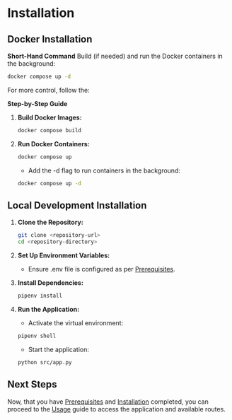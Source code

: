 # Installation

## Docker Installation

**Short-Hand Command**
Build (if needed) and run the Docker containers in the background:

```bash
docker compose up -d
```

For more control, follow the:

**Step-by-Step Guide**

1. **Build Docker Images:**

   ```bash
   docker compose build
   ```

2. **Run Docker Containers:**

   ```bash
   docker compose up
   ```

   - Add the -d flag to run containers in the background:

   ```bash
   docker compose up -d
   ```

## Local Development Installation

1. **Clone the Repository:**

   ```bash
   git clone <repository-url>
   cd <repository-directory>
   ```

2. **Set Up Environment Variables:**

   - Ensure .env file is configured as per [Prerequisites](01%20-%20prerequisites).

3. **Install Dependencies:**

   ```bash
   pipenv install
   ```

4. **Run the Application:**

   - Activate the virtual environment:

   ```bash
   pipenv shell
   ```

   - Start the application:

   ```bash
   python src/app.py
   ```

## Next Steps

Now, that you have [Prerequisites](01%20-%20prerequisites) and [Installation](02%20-%20installation) completed, you can proceed to the [Usage](04%20-%20usage) guide to access the application and available routes.
